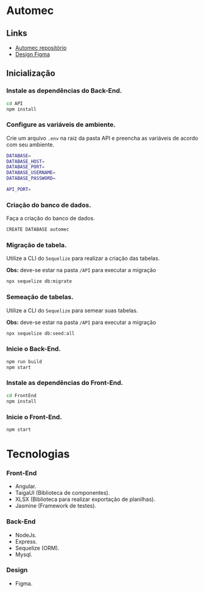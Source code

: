 # Automec

## Links

- [Automec repositório](https://github.com/Moyseys/automec)
- [Design Figma](https://www.figma.com/design/Xxo5upk6sEN3jDbZsZLfI8/automec?node-id=0-1&t=oo1xklXGsIlBgE9S-1)

## Inicialização

### Instale as dependências do Back-End.

```bash
cd API
npm install
```

### Configure as variáveis de ambiente.

Crie um arquivo `.env` na raiz da pasta API e preencha as variáveis de acordo com seu ambiente.

```bash
DATABASE=
DATABASE_HOST=
DATABASE_PORT=
DATABASE_USERNAME=
DATABASE_PASSWORD=

API_PORT=
```

### Criação do banco de dados.

Faça a criação do banco de dados.

```bash
CREATE DATABASE automec
```

### Migração de tabela.

Utilize a CLI do `Sequelize` para realizar a criação das tabelas.

**Obs:** deve-se estar na pasta `/API` para executar a migração

```bash
npx sequelize db:migrate       
```

### Semeação de tabelas.

Utilize a CLI do `Sequelize` para semear suas tabelas.

**Obs:** deve-se estar na pasta `/API` para executar a migração

```bash
npx sequelize db:seed:all
```

### Inicie o Back-End.

```bash
npm run build
npm start
```

### Instale as dependências do Front-End.

```bash
cd FrontEnd
npm install
```

### Inicie o Front-End.

```bash
npm start
```

# Tecnologias

### Front-End

- Angular.
- TaigaUI (Biblioteca de componentes).
- XLSX (Biblioteca para realizar exportação de planilhas).
- Jasmine (Framework de testes).

### Back-End

- NodeJs.
- Express.
- Sequelize (ORM).
- Mysql.

### Design

- Figma.
